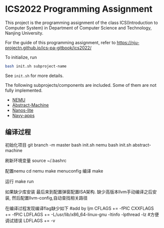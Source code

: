# ICS2022 Programming Assignment

This project is the programming assignment of the class ICS(Introduction to Computer System)
in Department of Computer Science and Technology, Nanjing University.

For the guide of this programming assignment,
refer to https://nju-projectn.github.io/ics-pa-gitbook/ics2022/

To initialize, run
```bash
bash init.sh subproject-name
```
See `init.sh` for more details.

The following subprojects/components are included. Some of them are not fully implemented.
* [NEMU](https://github.com/NJU-ProjectN/nemu)
* [Abstract-Machine](https://github.com/NJU-ProjectN/abstract-machine)
* [Nanos-lite](https://github.com/NJU-ProjectN/nanos-lite)
* [Navy-apps](https://github.com/NJU-ProjectN/navy-apps)


## 编译过程
初始化项目
git branch -m master
bash init.sh nemu
bash init.sh abstract-machine

刷新环境变量
source ~/.bashrc

配置nemu
cd nemu
make menuconfig
编译
make

运行
make run

如果缺少库安装
最后来到配置弹窗配置ISA架构.
缺少高版本llvm手动编译之后安装, 然后配置llvm-config,自动查找相关路径

在编译过程发现编译flag缺少如下
#add by ljm 
CFLAGS += -fPIC
CXXFLAGS += -fPIC
LDFLAGS += -L/usr/lib/x86_64-linux-gnu -ltinfo -lpthread -lz
#方便调试错误 LDFLAGS += -v


